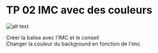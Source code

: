 # TP 02 IMC avec des couleurs
![alt text](../tp2.webp)

Créer la balise avec l'IMC et le conseil    
Changer la couleur du background en fonction de l'imc  

